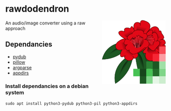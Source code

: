 # rawdodendron

<img src="./images/rhododendron.svg" width="200px" height="200px" alt="Rhododendron" align="right">


An audio/image converter using a raw approach

## Dependancies

* [pydub](http://pydub.com/)
* [pillow](https://pillow.readthedocs.io/en/stable/)
* [argparse](https://docs.python.org/3/library/argparse.html)
* [appdirs](https://pypi.org/project/appdirs/)

### Install dependancies on a debian system

```
sudo apt install python3-pydub python3-pil python3-appdirs
```

